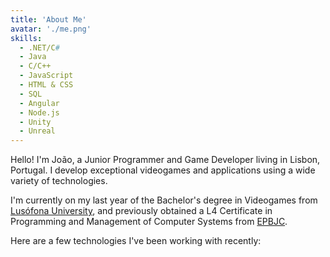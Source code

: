 ```yaml
---
title: 'About Me'
avatar: './me.png'
skills:
  - .NET/C#
  - Java
  - C/C++
  - JavaScript
  - HTML & CSS
  - SQL
  - Angular
  - Node.js
  - Unity
  - Unreal
---
```


Hello! I'm João, a Junior Programmer and Game Developer living in Lisbon, Portugal. I develop exceptional videogames and applications using a wide variety of technologies.

I'm currently on my last year of the Bachelor's degree in Videogames from [Lusófona University](https://www.ulusofona.pt/en/undergraduate/videogames), and previously obtained a L4 Certificate in Programming and Management of Computer Systems from [EPBJC](https://epbjc.pt/institucional/cursos-profissionais/curso-profissional-tecnico-de-gestao-e-programacao-de-sistemas-informaticos/).

Here are a few technologies I've been working with recently:
